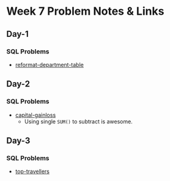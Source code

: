 # Week 7 Problem Notes & Links

## Day-1
### SQL Problems
- [reformat-department-table](https://leetcode.com/problems/reformat-department-table/)

## Day-2
### SQL Problems
- [capital-gainloss](https://leetcode.com/problems/capital-gainloss/)
    + Using single `SUM()` to subtract is awesome. 

## Day-3
### SQL Problems
- [top-travellers]()
